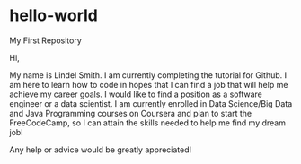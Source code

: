 # hello-world
My First Repository

Hi,

My name is Lindel Smith. I am currently completing the tutorial for Github. I am here to learn how to code in hopes that I can find a job that will help me achieve my career goals. I would like to find a position as a software engineer or a data scientist. I am currently enrolled in Data Science/Big Data and Java Programming courses on Coursera and plan to start the FreeCodeCamp, so I can attain the skills needed to help me find my dream job!

Any help or advice would be greatly appreciated!
